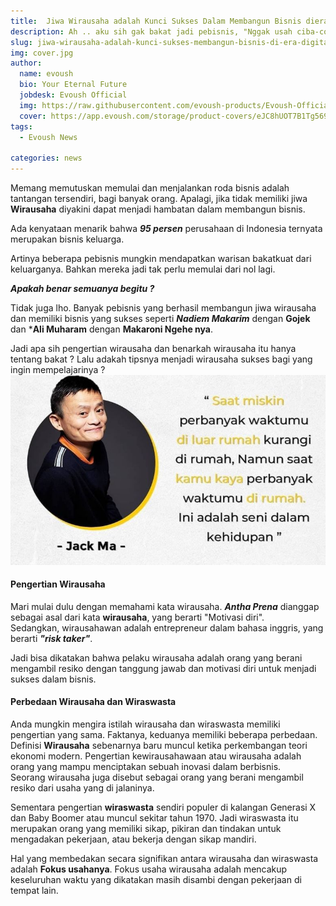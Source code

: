 ```yaml
---
title:  Jiwa Wirausaha adalah Kunci Sukses Dalam Membangun Bisnis diera Digital
description: Ah .. aku sih gak bakat jadi pebisnis, "Nggak usah ciba-coba memulai bisnis...emang nggak bakat bisnis, udah...
slug: jiwa-wirausaha-adalah-kunci-sukses-membangun-bisnis-di-era-digital
img: cover.jpg
author:
  name: evoush
  bio: Your Eternal Future
  jobdesk: Evoush Official
  img: https://raw.githubusercontent.com/evoush-products/Evoush-Official-Website/master/static/icon_128.png
  cover: https://app.evoush.com/storage/product-covers/eJC8hUOT7B1Tg56943hWhsI9KMH8k7CdRe2OFDbo.jpg
tags:
  - Evoush News

categories: news
---  
```


Memang memutuskan memulai dan menjalankan roda bisnis adalah tantangan tersendiri, bagi banyak orang. Apalagi, jika tidak memiliki jiwa **Wirausaha** diyakini dapat menjadi hambatan dalam membangun bisnis.  

Ada kenyataan menarik bahwa ***95 persen*** perusahaan di Indonesia ternyata merupakan bisnis keluarga.  

Artinya beberapa pebisnis mungkin mendapatkan warisan bakatkuat dari keluarganya. Bahkan mereka jadi tak perlu memulai dari nol lagi.  

***Apakah benar semuanya begitu ?***  

Tidak juga lho. Banyak pebisnis yang berhasil membangun jiwa wirausaha dan memiliki bisnis yang sukses seperti ***Nadiem Makarim*** dengan **Gojek** dan ***Ali Muharam** dengan **Makaroni Ngehe nya**.  

Jadi apa sih pengertian wirausaha dan benarkah wirausaha itu hanya tentang bakat ? Lalu adakah tipsnya menjadi wirausaha sukses bagi yang ingin mempelajarinya ?  
<img src="https://raw.githubusercontent.com/evoush-products/bahan_evoush/main/blog/j_ma.jpg" class="img-fluid">  

#### Pengertian Wirausaha  
Mari mulai dulu dengan memahami kata wirausaha. ***Antha Prena*** dianggap sebagai asal dari kata **wirausaha**, yang berarti "Motivasi diri".  
Sedangkan, wirausahawan adalah entrepreneur dalam bahasa inggris, yang berarti ***"risk taker"***.  

Jadi bisa dikatakan bahwa pelaku wirausaha adalah orang yang berani mengambil resiko dengan tanggung jawab dan motivasi diri untuk menjadi sukses dalam bisnis.  


#### Perbedaan Wirausaha dan Wiraswasta  
Anda mungkin mengira istilah wirausaha dan wiraswasta memiliki pengertian yang sama. Faktanya, keduanya memiliki beberapa perbedaan.  
Definisi **Wirausaha** sebenarnya baru muncul ketika perkembangan teori ekonomi modern. Pengertian kewirausahawaan atau wirausaha adalah orang yang mampu menciptakan sebuah inovasi dalam berbisnis.  
Seorang wirausaha juga disebut sebagai orang yang berani mengambil resiko dari usaha yang di jalaninya.  

Sementara pengertian **wiraswasta** sendiri populer di kalangan Generasi X dan Baby Boomer atau muncul sekitar tahun 1970. Jadi wiraswasta itu merupakan orang yang memiliki sikap, pikiran dan tindakan untuk mengadakan pekerjaan, atau bekerja dengan sikap mandiri.  

Hal yang membedakan secara signifikan antara wirausaha dan wiraswasta adalah **Fokus usahanya**. Fokus usaha wirausaha adalah mencakup keseluruhan waktu yang dikatakan masih disambi dengan pekerjaan di tempat lain.  




